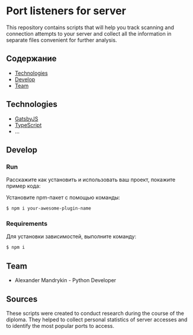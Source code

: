 # Port listeners for server
This repository contains scripts that will help you track scanning and connection attempts to your server and collect all the information in separate files convenient for further analysis.

## Содержание
- [Technologies](#technologies)
- [Develop](#develop)
- [Team](#team)

## Technologies
- [GatsbyJS](https://www.gatsbyjs.com/)
- [TypeScript](https://www.typescriptlang.org/)
- ...

## Develop

### Run
Расскажите как установить и использовать ваш проект, покажите пример кода:

Установите npm-пакет с помощью команды:
```sh
$ npm i your-awesome-plugin-name
```

### Requirements
Для установки зависимостей, выполните команду:
```sh
$ npm i
```

## Team

- Alexander Mandrykin - Python Developer

## Sources
These scripts were created to conduct research during the course of the diploma. They helped to collect personal statistics of server accesses and to identify the most popular ports to access. 
